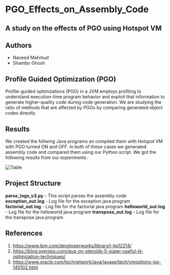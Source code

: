 # PGO_Effects_on_Assembly_Code
## A study on the effects of PGO using Hotspot VM


## Authors
* Naveed Mahmud
* Shambo Ghosh



## Profile Guided Optimization (PGO)

Profile-guided optimizations (PGO) in a JVM employs profiling to understand execution-time program behavior and exploit that information to generate higher-quality code during code generation. We are studying the ratio of methods that are affected by PGOs by comparing generated object codes directly.

## Results

We created the follwing Java programs an compiled them with Hotspot VM with PGO turned ON and OFF. In both of these cases we generated assembly code and compared them using our Python script. We got the following results from our experiments. <br/>

![Table](https://user-images.githubusercontent.com/35944630/57963099-24b20080-78e5-11e9-9f86-980d51393fd3.PNG)


## Project Structure

 **parse_logs_v3.py** - This script parses the assembly code
 **exception_out.log** - Log file for the exception java program
 **factorial_out.log** - Log file for the factorial java program
 **helloworld_out.log** - Log file for the helloworld java program
 **transpose_out.log** - Log file for the transpose java program

## References

1. https://www.ibm.com/developerworks/library/j-jtp12214/
2. https://blog.overops.com/java-on-steroids-5-super-useful-jit-optimization-techniques/
3. https://www.oracle.com/technetwork/java/javase/tech/vmoptions-jsp-140102.html



